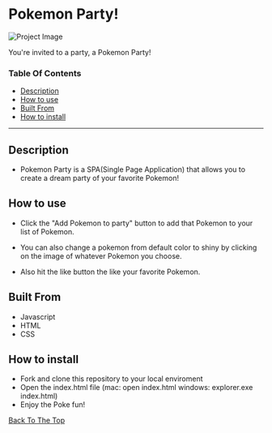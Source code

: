 # Pokemon Party!

![Project Image](https://images.squarespace-cdn.com/content/v1/51d3a8f6e4b085686832d41d/1379381612026-4Q7SD886Q6JDDMPBGKA6/Pok%C3%87mon+Gotta+Catch+%27Em+All_Logo_EN_800px_150dpi.png?format=2500w)

You're invited to a party, a Pokemon Party!

### Table Of Contents
- [Description](#description)
- [How to use](#how-to-use)
- [Built From](#built-from)
- [How to install](#how-to-install)

---

## Description 

- Pokemon Party is a SPA(Single Page Application) that allows you to create a dream party of your favorite Pokemon!

## How to use

- Click the "Add Pokemon to party" button to add that Pokemon to your list of Pokemon.

- You can also change a pokemon from default color to shiny by clicking on the image of whatever Pokemon you choose.


- Also hit the like button the like your favorite Pokemon.

## Built From

- Javascript
- HTML
- CSS

## How to install

- Fork and clone this repository to your local enviroment
- Open the index.html file (mac: open index.html windows: explorer.exe index.html)
- Enjoy the Poke fun!


[Back To The Top](#pokemon-party)

